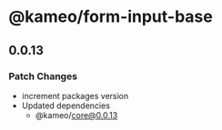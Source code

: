 # @kameo/form-input-base

## 0.0.13

### Patch Changes

- increment packages version
- Updated dependencies
  - @kameo/core@0.0.13
